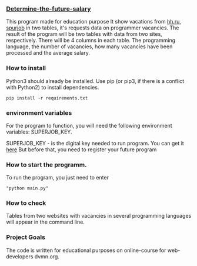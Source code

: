 ### [Determine-the-future-salary](https://github.com/DmitryShvedov88/Determine-the-future-salary "LINK TO THE PROJECT")

This program made for education purpose
It show vacations from [hh.ru](https://hh.ru/), [spurjob](https://www.superjob.ru/) in two tables, it's requests data on programmer vacancies.
The result of the program will be two tables with data from two sites, respectively. 
There will be 4 columns in each table. The programming language, the number of vacancies, how many vacancies have been processed and the average salary.

### How to install

Python3 should already be installed.
Use pip (or pip3, if there is a conflict with Python2) to install dependencies.
    
    pip install -r requirements.txt


### environment variables
For the program to function, you will need the following environment variables: SUPERJOB_KEY.

SUPERJOB_KEY - is the digital key needed to run program.
You can get it [here](https://api.superjob.ru/info/)
But before that, you need to register your future program

### How to start the programm.

To run the program, you just need to enter 

    "python main.py"

### How to check
Tables from two websites with vacancies in several programming languages will appear in the command line.


### Project Goals
The code is written for educational purposes on online-course for web-developers dvmn.org.
